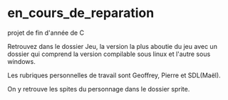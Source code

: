 # en_cours_de_reparation
projet de fin d'année de C


Retrouvez dans le dossier Jeu, la version la plus aboutie du jeu avec un dossier qui comprend la version compilable sous linux et l'autre sous windows.

Les rubriques personnelles de travail sont Geoffrey, Pierre et SDL(Maël).

 On y retrouve les spites du personnage dans le dossier sprite.
